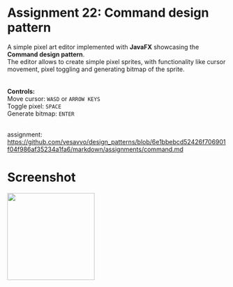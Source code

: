 # Assignment 22: Command design pattern

A simple pixel art editor implemented with **JavaFX** showcasing the **Command design pattern**.<br>
The editor allows to create simple pixel sprites, with functionality like cursor movement, pixel toggling and generating bitmap of the sprite.
<br><BR><BR>
**Controls:**
<BR>Move cursor:  `WASD` or `ARROW KEYS`
<BR>Toggle pixel:  `SPACE`
<BR>Generate bitmap:  `ENTER`

<BR>assignment: https://github.com/vesavvo/design_patterns/blob/6e1bbebcd52426f706901f04f986af35234a1fa6/markdown/assignments/command.md

# Screenshot
<img src="https://i.gyazo.com/1e27b2e87b12e9c46d5eed11bd7ce4eb.png" width="200"/>
